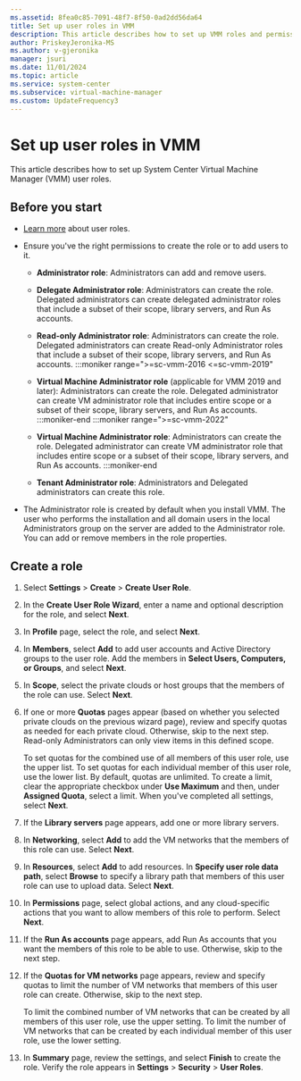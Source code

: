 ```yaml
---
ms.assetid: 8fea0c85-7091-48f7-8f50-0ad2dd56da64
title: Set up user roles in VMM
description: This article describes how to set up VMM roles and permissions
author: PriskeyJeronika-MS
ms.author: v-gjeronika
manager: jsuri
ms.date: 11/01/2024
ms.topic: article
ms.service: system-center
ms.subservice: virtual-machine-manager
ms.custom: UpdateFrequency3
---
```



# Set up user roles in VMM



This article describes how to set up System Center Virtual Machine Manager (VMM) user roles.

## Before you start

- [Learn more](manage-account.md#role-based-security) about user roles.
- Ensure you've the right permissions to create the role or to add users to it.

  - **Administrator role**: Administrators can add and remove users.

  - **Delegate Administrator role**: Administrators can create the role. Delegated administrators can create delegated administrator roles that include a subset of their scope, library servers, and Run As accounts.

  - **Read-only Administrator role**: Administrators can create the role. Delegated administrators can create Read-only Administrator roles that include a subset of their scope, library servers, and Run As accounts.
:::moniker range=">=sc-vmm-2016 <=sc-vmm-2019"
  - **Virtual Machine Administrator role** (applicable for VMM 2019 and later): Administrators can create the role. Delegated administrator can create VM administrator role that includes entire scope or a subset of their scope, library servers, and Run As accounts.
:::moniker-end
:::moniker range=">=sc-vmm-2022"
  - **Virtual Machine Administrator role**: Administrators can create the role. Delegated administrator can create VM administrator role that includes entire scope or a subset of their scope, library servers, and Run As accounts.
:::moniker-end
  - **Tenant Administrator role**: Administrators and Delegated administrators can create this role.

- The Administrator role is created by default when you install VMM. The user who performs the installation and all domain users in the local Administrators group on the server are added to the Administrator role. You can add or remove members in the role properties.

## Create a role

1.  Select **Settings** > **Create** > **Create User Role**.
2.  In the **Create User Role Wizard**, enter a name and optional description for the role, and select **Next**.
3.  In **Profile** page, select the role, and select **Next**.
4.  In **Members**, select **Add** to add user accounts and Active Directory groups to the user role. Add the members in **Select Users, Computers, or Groups**, and select **Next**.
5.  In **Scope**, select the private clouds or host groups that the members of the role can use. Select **Next**.
6.  If one or more **Quotas** pages appear (based on whether you selected private clouds on the previous wizard page), review and specify quotas as needed for each private cloud. Otherwise, skip to the next step. Read-only Administrators can only view items in this defined scope.

    To set quotas for the combined use of all members of this user role, use the upper list. To set quotas for each individual member of this user role, use the lower list. By default, quotas are unlimited. To create a limit, clear the appropriate checkbox under **Use Maximum** and then, under **Assigned Quota**, select a limit. When you've completed all settings, select **Next**.

7. If the **Library servers** page appears, add one or more library servers.
8. In **Networking**, select **Add** to add the VM networks that the members of this role can use. Select **Next**.
9. In **Resources**, select **Add** to add resources. In **Specify user role data path**, select **Browse** to specify a library path that members of this user role can use to upload data. Select **Next**.
10. In **Permissions** page, select global actions, and any cloud-specific actions that you want to allow members of this role to perform. Select **Next**.
11. If the **Run As accounts** page appears, add Run As accounts that you want the members of this role to be able to use. Otherwise, skip to the next step.
12. If the **Quotas for VM networks** page appears, review and specify quotas to limit the number of VM networks that members of this user role can create. Otherwise, skip to the next step.

    To limit the combined number of VM networks that can be created by all members of this user role, use the upper setting. To limit the number of VM networks that can be created by each individual member of this user role, use the lower setting.

13. In **Summary** page, review the settings, and select **Finish** to create the role. Verify the role appears in **Settings** > **Security** > **User Roles**.
